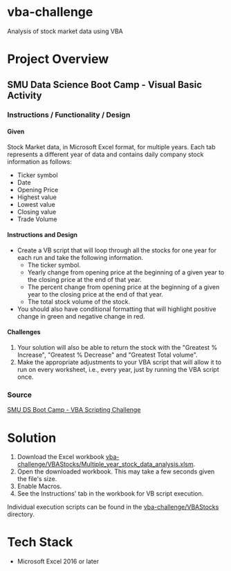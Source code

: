 # vba-challenge
Analysis of stock market data using VBA

<!-- <img src="images/under-construction.png" alt="drawing" width="500"/> -->

# Project Overview
## SMU Data Science Boot Camp - Visual Basic Activity

### Instructions / Functionality / Design

#### Given
Stock Market data, in Microsoft Excel format, for multiple years.  Each tab represents a different year of data and contains daily company stock information as follows:
- Ticker symbol
- Date
- Opening Price
- Highest value
- Lowest value
- Closing value
- Trade Volume

#### Instructions and Design
* Create a VB script that will loop through all the stocks for one year for each run and take the following information.
    - The ticker symbol.
    - Yearly change from opening price at the beginning of a given year to the closing price at the end of that year.
    - The percent change from opening price at the beginning of a given year to the closing price at the end of that year.
    - The total stock volume of the stock.
* You should also have conditional formatting that will highlight positive change in green and negative change in red.

#### Challenges
1.	Your solution will also be able to return the stock with the "Greatest % Increase", "Greatest % Decrease" and "Greatest Total volume".
2.	Make the appropriate adjustments to your VBA script that will allow it to run on every worksheet, i.e., every year, just by running the VBA script once.

### Source
[SMU DS Boot Camp - VBA Scripting Challenge](https://smu.bootcampcontent.com/SMU-Coding-Bootcamp/SMU-DAL-DATA-PT-11-2019-U-C/tree/master/02-Homework/02-VBA-Scripting/Instructions)

# Solution
1. Download the Excel workbook [vba-challenge/VBAStocks/Multiple_year_stock_data_analysis.xlsm](https://github.com/kirpatrick/vba-challenge/blob/master/VBAStocks/Multiple_year_stock_data_analysis.xlsm).
2. Open the downloaded workbook.  This may take a few seconds given the file's size.
3. Enable Macros.
4. See the Instructions' tab in the workbook for VB script execution.

Individual execution scripts can be found in the [vba-challenge/VBAStocks](https://github.com/kirpatrick/vba-challenge/tree/master/VBAStocks) directory.

# Tech Stack
- Microsoft Excel 2016 or later
